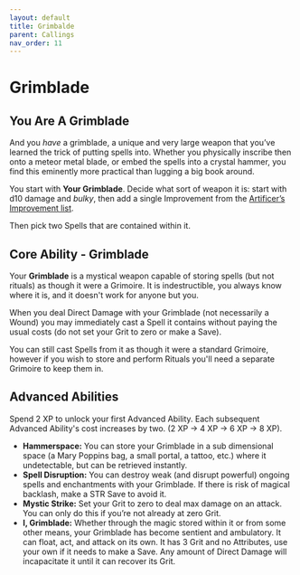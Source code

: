```yaml
---
layout: default
title: Grimbalde
parent: Callings
nav_order: 11
---
```


# Grimblade

## You Are A Grimblade

And you *have* a grimblade, a unique and very large weapon that you’ve learned the trick of putting spells into. Whether you physically inscribe then onto a meteor metal blade, or embed the spells into a crystal hammer, you find this eminently more practical than lugging a big book around.

You start with **Your Grimblade**. Decide what sort of weapon it is: start with d10 damage and *bulky*, then add a single Improvement from the [Artificer’s Improvement list](Callings/Artificer#artificer-improvements).

Then pick two Spells that are contained within it.

## Core Ability - Grimblade

Your **Grimblade** is a mystical weapon capable of storing spells (but not rituals) as though it were a Grimoire. It is indestructible, you always know where it is, and it doesn't work for anyone but you.

When you deal Direct Damage with your Grimblade (not necessarily a Wound) you may immediately cast a Spell it contains without paying the usual costs (do not set your Grit to zero or make a Save).

You can still cast Spells from it as though it were a standard Grimoire, however if you wish to store and perform Rituals you'll need a separate Grimoire to keep them in.

## Advanced Abilities

Spend 2 XP to unlock your first Advanced Ability. Each subsequent Advanced Ability's cost increases by two. (2 XP → 4 XP → 6 XP → 8 XP).

* **Hammerspace:** You can store your Grimblade in a sub dimensional space (a Mary Poppins bag, a small portal, a tattoo, etc.) where it undetectable, but can be retrieved instantly.
* **Spell Disruption:** You can destroy weak (and disrupt powerful) ongoing spells and enchantments with your Grimblade. If there is risk of magical backlash, make a STR Save to avoid it.
* **Mystic Strike:** Set your Grit to zero to deal max damage on an attack. You can only do this if you’re not already at zero Grit.
* **I, Grimblade:** Whether through the magic stored within it or from some other means, your Grimblade has become sentient and ambulatory. It can float, act, and attack on its own. It has 3 Grit and no Attributes, use your own if it needs to make a Save. Any amount of Direct Damage will incapacitate it until it can recover its Grit.
